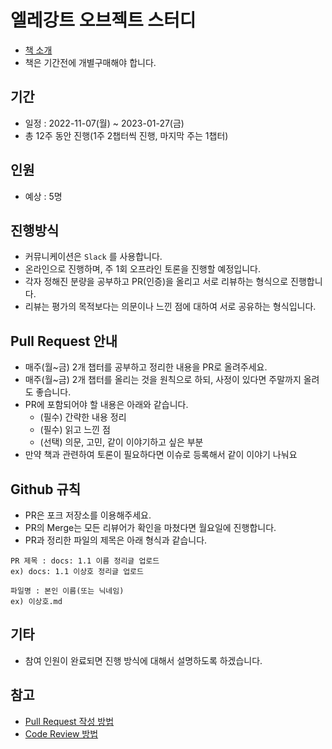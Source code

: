 # 엘레강트 오브젝트 스터디

- [책 소개](https://www.aladin.co.kr/search/wsearchresult.aspx?SearchTarget=All&SearchWord=%EC%97%98%EB%A0%88%EA%B0%95%ED%8A%B8+%EC%98%A4%EB%B8%8C%EC%A0%9D%ED%8A%B8&x=0&y=0)
- 책은 기간전에 개별구매해야 합니다.

## 기간

- 일정 : 2022-11-07(월) ~ 2023-01-27(금)
- 총 12주 동안 진행(1주 2챕터씩 진행, 마지막 주는 1챕터)

## 인원

- 예상 : 5명

## 진행방식

- 커뮤니케이션은 `Slack` 를 사용합니다.
- 온라인으로 진행하며, 주 1회 오프라인 토론을 진행할 예정입니다.
- 각자 정해진 분량을 공부하고 PR(인증)을 올리고 서로 리뷰하는 형식으로 진행합니다.
- 리뷰는 평가의 목적보다는 의문이나 느낀 점에 대하여 서로 공유하는 형식입니다.

## Pull Request 안내

- 매주(월~금) 2개 챕터를 공부하고 정리한 내용을 PR로 올려주세요.
- 매주(월~금) 2개 챕터를 올리는 것을 원칙으로 하되, 사정이 있다면 주말까지 올려도 좋습니다.
- PR에 포함되어야 할 내용은 아래와 같습니다.
  - (필수) 간략한 내용 정리
  - (필수) 읽고 느낀 점
  - (선택) 의문, 고민, 같이 이야기하고 싶은 부분
- 만약 책과 관련하여 토론이 필요하다면 이슈로 등록해서 같이 이야기 나눠요

## Github 규칙

- PR은 포크 저장소를 이용해주세요.
- PR의 Merge는 모든 리뷰어가 확인을 마쳤다면 월요일에 진행합니다.
- PR과 정리한 파일의 제목은 아래 형식과 같습니다.

```
PR 제목 : docs: 1.1 이름 정리글 업로드
ex) docs: 1.1 이상호 정리글 업로드

파일명 : 본인 이름(또는 닉네임)
ex) 이상호.md
```

## 기타

- 참여 인원이 완료되면 진행 방식에 대해서 설명하도록 하겠습니다.

## 참고

- [Pull Request 작성 방법](https://github.com/bithumb-study/notification/blob/main/pull-request.md)
- [Code Review 방법](https://github.com/bithumb-study/notification/blob/main/code-review.md)
